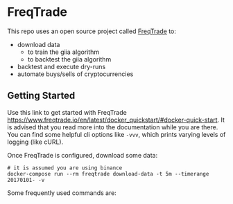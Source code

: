 # FreqTrade
This repo uses an open source project called [FreqTrade](https://github.com/freqtrade/freqtrade) to:
- download data
  - to train the giia algorithm
  - to backtest the giia algorithm
- backtest and execute dry-runs
- automate buys/sells of cryptocurrencies

## Getting Started
Use this link to get started with FreqTrade https://www.freqtrade.io/en/latest/docker_quickstart/#docker-quick-start. 
It is advised that you read more into the documentation while you are there. You can find some helpful cli options like 
`-vvv`, which prints varying levels of logging (like cURL). 

Once FreqTrade is configured, download some data:
```
# it is assumed you are using binance
docker-compose run --rm freqtrade download-data -t 5m --timerange 20170101- -v
```

Some frequently used commands are:
```

```
